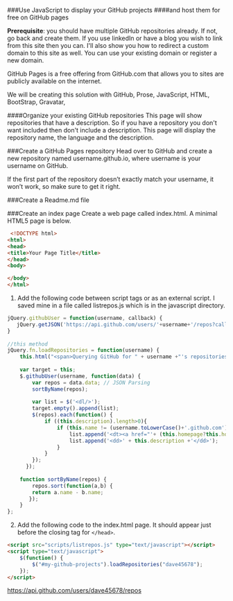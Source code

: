 ###Use JavaScript to display your GitHub projects
####and host them for free on GitHub pages


**Prerequisite**: you should have multiple GitHub repositories already. If not, go back and create them. If you use linkedIn or have a blog you wish to link from this site then you can. I'll also show you how to redirect a custom domain to this site as well. You can use your existing domain or register a new domain. 

GitHub Pages is a free offering from GitHub.com that allows you to sites are publicly available on the internet. 

We will be creating this solution with GitHub, Prose, JavaScript, HTML, BootStrap, Gravatar, 

####Organize your existing GitHub repositories
This page will show repositories that have a description. So if you have a repository you don't want included then don't include a description. This page will display the repository name, the language and the description.

###Create a GitHub Pages repository
Head over to GitHub and create a new repository named username.github.io, where username is your username on GitHub.

If the first part of the repository doesn’t exactly match your username, it won’t work, so make sure to get it right. 

###Create a Readme.md file


###Create an index page 
Create a web page called index.html.  A minimal HTML5 page is below.
```html
 <!DOCTYPE html>
<html>
<head>
<title>Your Page Title</title>
</head>
<body>

</body>
</html> 
```



1. Add the following code between script tags or as an external script. I saved mine in a file called listrepos.js which is in the javascript directory.


```javascript
jQuery.githubUser = function(username, callback) {
   jQuery.getJSON('https://api.github.com/users/'+username+'/repos?callback=?',callback)
}
 
//this method
jQuery.fn.loadRepositories = function(username) {
    this.html("<span>Querying GitHub for " + username +"'s repositories...</span>");
     
    var target = this;
    $.githubUser(username, function(data) {
        var repos = data.data; // JSON Parsing
        sortByName(repos);    
     
        var list = $('<dl/>');
        target.empty().append(list);
        $(repos).each(function() {
        	if ((this.description).length>0){
	            if (this.name != (username.toLowerCase()+'.github.com')) {
	                list.append('<dt><a href="'+ (this.homepage?this.homepage:this.html_url) +'">' + this.name + '</a> <em>'+(this.language?('('+this.language+')'):'')+'</em></dt>');
	                list.append('<dd>' + this.description +'</dd>');
	            }
        	}
        });      
      });
      
    function sortByName(repos) {
        repos.sort(function(a,b) {
        return a.name - b.name;
       });
    }
};

```
2. Add the following code to the index.html page. It should appear just before the closing tag for ```</head>```.


```html
<script src="scripts/listrepos.js" type="text/javascript"></script>
<script type="text/javascript">
    $(function() {
        $("#my-github-projects").loadRepositories("dave45678");
    });
</script>
```


https://api.github.com/users/dave45678/repos